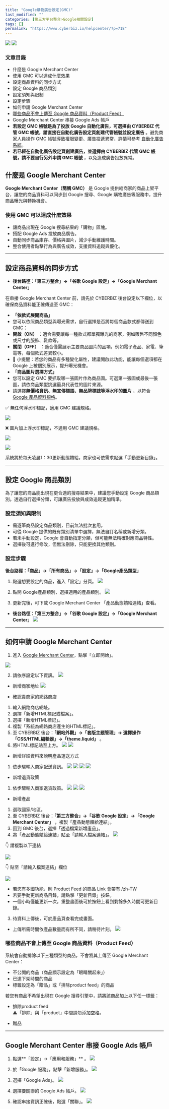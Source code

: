 ```yaml
---
title: "Google購物廣告設定(GMC)"
last_modified: ""
categories: [第三方平台整合>Google相關設定]
tags: []
permalink: "https://www.cyberbiz.io/helpcenter/?p=718"
---
```


![](https://www.cyberbiz.io/helpcenter/wp-content/uploads/一般版3.png)
![](https://www.cyberbiz.io/helpcenter/wp-content/uploads/PLUS版3.png)

### 文章目錄

* 什麼是 Google Merchant Center
* 使用 GMC 可以達成什麼效果
* 設定商品資料的同步方式
* 設定 Google 商品類別
* 設定須知與限制
* 設定步驟
* 如何申請 Google Merchant Center
* [哪些商品不會上傳至 Google 商品資料（Product Feed）](http://d1)
* Google Merchant Center 串接 Google Ads 帳戶
* **若設定 GMC 帳號是為了投放 Google 自動化廣告，可選擇由 CYBERBIZ 代管 GMC 帳號，請直接在自動化廣告設定頁創建代管帳號並設定廣告** 。避免商家人員操作 GMC 帳號導致權限變更、廣告投遞異常，詳情可參考 [自動化廣告系統](https://www.cyberbiz.io/helpcenter/?p=8203)。
* **若已經在自動化廣告設定頁創建廣告，並選擇由 CYBERBIZ 代管 GMC 帳號，請不要自行另外申請 GMC 帳號** ，以免造成廣告投放異常。

## 什麼是 Google Merchant Center

**Google Merchant Center（簡稱 GMC）** 是 Google 提供給商家的商品上架平台，讓您的商品資料可以同步到 Google
搜尋、Google 購物廣告等服務中，提升商品曝光與轉換機會。

### 使用 GMC 可以達成什麼效果

* 讓商品出現在 Google 搜尋結果的「購物」區塊。
* 搭配 Google Ads 投放商品廣告。
* 自動同步商品庫存、價格與圖片，減少手動維護時間。
* 整合使用者點擊行為與廣告成效，支援資料追蹤與優化。

* * *

## 設定商品資料的同步方式

* **後台路徑：「第三方整合」→「谷歌 Google 設定」→「Google Merchant Center」**

在串接 Google Merchant Center 前，請先於 CYBERBIZ 後台設定以下欄位，以確保商品資料能正確傳送至 GMC：

* **「依款式展開商品」**
* 您可以依照商品類型與曝光需求，自行選擇是否將每個商品款式都傳送到 GMC：
* **開啟（ON）** ：適合需要讓每一種款式都單獨曝光的商家，例如販售不同顏色或尺寸的服飾、鞋款等。
* **關閉（OFF）** ：適合僅需展示主要商品圖片的品項，例如電子產品、家電、筆電等，每個款式差異較小。
* 🔎 小提醒：若您的商品有多種變化屬性，建議開啟此功能，能讓每個選項都在 Google 上被個別展示，提升曝光機會。
* **「商品圖片選擇方式」**
* 您可以設定 GMC 要抓取哪一張圖片作為商品圖。可選第一張圖或最後一張圖，請依商品類型挑選最具代表性的圖片來源。
* 請選擇**無價格資訊、無宣傳標語、無品牌標誌等浮水印的圖片** ，以符合 [Google 產品資料規格](https://support.google.com/merchants/answer/6324350)。

✅ 無任何浮水印標記，適用 GMC 建議規格。

![](https://www.cyberbiz.io/support/wp-content/uploads/GOOGLE購物廣告設定GMC03-1.png)

❌ 圖片加上浮水印標記，不適用 GMC 建議規格。

![](https://www.cyberbiz.io/support/wp-content/uploads/GOOGLE購物廣告設定GMC02-1.png)

[![](https://www.cyberbiz.io/support/wp-content/uploads/串接GMC02-1024x490.png)](https://www.cyberbiz.io/support/wp-content/uploads/串接GMC02.png)

系統將於每天凌晨1：30更新動態饋給，商家也可依需求點選「手動更新目錄」。

* * *

## 設定 Google 商品類別

為了讓您的商品能出現在更合適的搜尋結果中，建議您手動設定 Google 商品類別。透過自行選擇分類，可讓廣告投放與成效追蹤更加精準。

### 設定須知與限制

* 需逐筆商品設定商品類別，目前無法批次套用。
* 可從 Google 提供的既有類別清單中選擇，無法自訂名稱或新增分類。
* 若未手動設定，Google 會自動指定分類，但可能無法精確對應商品特性。
* 選擇後可進行修改，但無法刪除，只能更換其他類別。

### 設定步驟

**後台路徑：「商品」→「所有商品」→「設定」→「Google產品類型」**

1. 點選想要設定的商品，進入「設定」分頁。
[![](https://www.cyberbiz.io/support/wp-content/uploads/GOOGLE購物廣告設定GMC22-1024x428.png)](https://www.cyberbiz.io/support/wp-content/uploads/GOOGLE購物廣告設定GMC22.png)

2. 點開 Google產品類別，選擇適用的產品類別。
[![](https://www.cyberbiz.io/support/wp-content/uploads/GOOGLE購物廣告設定GMC23.png)](https://www.cyberbiz.io/support/wp-content/uploads/GOOGLE購物廣告設定GMC23.png)

3. 更新完後，可下載 Google Merchant Center 「產品動態饋給連結」查看。
* **後台路徑：「第三方整合」→「谷歌 Google 設定」→「Google Merchant Center」**
[![](https://www.cyberbiz.io/support/wp-content/uploads/GOOGLE購物廣告設定GMC25-1024x686.png)](https://www.cyberbiz.io/support/wp-content/uploads/GOOGLE購物廣告設定GMC25.png)

* * *

## 如何申請 Google Merchant Center

1. 進入 [Google Merchant Center](https://merchants.google.com/mc/overview?a=687050556)，點擊「立即開始」。

[![](https://www.cyberbiz.io/support/wp-content/uploads/串接GMC01-1024x490.png)](https://www.cyberbiz.io/support/wp-content/uploads/串接GMC01.png)

2. 請依序設定以下資訊。
[![](https://www.cyberbiz.io/support/wp-content/uploads/串接GMC05-1024x504.png)](https://www.cyberbiz.io/support/wp-content/uploads/串接GMC05.png)

* 新增商家地址
[![](https://www.cyberbiz.io/support/wp-content/uploads/串接GMC03-1024x504.png)](https://www.cyberbiz.io/support/wp-content/uploads/串接GMC03.png)

* 確認貴商家的網路商店
1. 輸入網路商店網址。
2. 選擇「新增HTML標記或檔案」。
3. 選擇「新增HTML標記」。
4. 複製「系統為網路商店產生的HTML標記」。
5. 至 CYBERBIZ 後台：**「網站外觀」→「套版主題管理」→ 選擇操作「CSS/HTML編輯器」→「theme.liquid」** 。
6. 將HTML標記貼至</head>上方。
[![](https://www.cyberbiz.io/support/wp-content/uploads/串接GMC06-1-1024x696.png)](https://www.cyberbiz.io/support/wp-content/uploads/串接GMC06-1.png) [![](https://www.cyberbiz.io/support/wp-content/uploads/GOOGLE購物廣告設定GMC09-1-1024x508.png)](https://www.cyberbiz.io/support/wp-content/uploads/GOOGLE購物廣告設定GMC09-1.png)

* 新增詳細資料來說明產品運送方式
1. 依步驟輸入商家配送資訊。
[![](https://www.cyberbiz.io/support/wp-content/uploads/串接GMC07-1024x486.png)](https://www.cyberbiz.io/support/wp-content/uploads/串接GMC07.png) [![](https://www.cyberbiz.io/support/wp-content/uploads/串接GMC08-1024x486.png)](https://www.cyberbiz.io/support/wp-content/uploads/串接GMC08.png) [![](https://www.cyberbiz.io/support/wp-content/uploads/串接GMC09-1-1024x485.png)](https://www.cyberbiz.io/support/wp-content/uploads/串接GMC09-1.png) [![](https://www.cyberbiz.io/support/wp-content/uploads/串接GMC10-1024x486.png)](https://www.cyberbiz.io/support/wp-content/uploads/串接GMC10.png)

* 新增退貨政策
1. 依步驟輸入商家退貨政策。
[![](https://www.cyberbiz.io/support/wp-content/uploads/串接GMC11-1024x504.png)](https://www.cyberbiz.io/support/wp-content/uploads/串接GMC11.png) [![](https://www.cyberbiz.io/support/wp-content/uploads/串接GMC12-1024x504.png)](https://www.cyberbiz.io/support/wp-content/uploads/串接GMC12.png) [![](https://www.cyberbiz.io/support/wp-content/uploads/串接GMC13-1024x504.png)](https://www.cyberbiz.io/support/wp-content/uploads/串接GMC13.png)

* 新增產品
1. 選取國家/地區。
2. 至 CYBERBIZ 後台：**「第三方整合」→「谷歌 Google 設定」→「Google Merchant Center」** ，複製「產品動態饋給連結」。
3. 回到 GMC 後台，選擇「透過檔案新增產品」。
4. 將「產品動態饋給連結」貼至「請輸入檔案連結」。
[![](https://www.cyberbiz.io/support/wp-content/uploads/串接GMC14-1024x504.png)](https://www.cyberbiz.io/support/wp-content/uploads/串接GMC14.png)

👇 請複製以下連結

[![](https://www.cyberbiz.io/support/wp-content/uploads/串接GMC16-1024x490.png)](https://www.cyberbiz.io/support/wp-content/uploads/串接GMC16.png)

👇 貼至「請輸入檔案連結」欄位

[![](https://www.cyberbiz.io/support/wp-content/uploads/串接GMC15-1024x504.png)](https://www.cyberbiz.io/support/wp-content/uploads/串接GMC15.png)

* 若您有多國功能，則 Product Feed 的商品 Link 會帶有 /zh-TW
* 若要手動更新商品目錄，請點擊「更新目錄」按鈕。
* 一個小時僅能更新一次，重整畫面後可於按鈕上看到剩餘多久時間可更新目錄。
3. 待資料上傳後，可於產品頁查看完成畫面。
* 上傳所需時間依產品數量而有所不同，請稍待片刻。
[![](https://www.cyberbiz.io/support/wp-content/uploads/串接GMC17-1024x486.png)](https://www.cyberbiz.io/support/wp-content/uploads/串接GMC17.png)

### 哪些商品不會上傳至 Google 商品資料（Product Feed）

系統會自動排除以下三種類型的商品，不會將其上傳至 Google Merchant Center：

* 不公開的商品（商品顯示設定為「眼睛關起來」）
* 已達下架時間的商品
* 標籤設定為「贈品」或「排除product feed」的商品

若您有商品不希望出現在 Google 搜尋引擎中，請將該商品加上以下任一標籤：

* 排除product feed  
⚠️「排除」與「product」中間請勿添加空格。

* 贈品

* * *

## Google Merchant Center 串接 Google Ads 帳戶

1. 點選**「設定」→「應用和服務」** 。
[![](https://www.cyberbiz.io/support/wp-content/uploads/串接GMC18-1024x486.png)](https://www.cyberbiz.io/support/wp-content/uploads/串接GMC18.png)

2. 於「Google 服務」，點擊「新增服務」。
[![](https://www.cyberbiz.io/support/wp-content/uploads/串接GMC19-1024x486.png)](https://www.cyberbiz.io/support/wp-content/uploads/串接GMC19.png)

3. 選擇「Google Ads」。
[![](https://www.cyberbiz.io/support/wp-content/uploads/串接GMC20-1024x486.png)](https://www.cyberbiz.io/support/wp-content/uploads/串接GMC20.png)

4. 選擇要關聯的 Google Ads 帳戶。
[![](https://www.cyberbiz.io/support/wp-content/uploads/串接GMC21-1024x486.png)](https://www.cyberbiz.io/support/wp-content/uploads/串接GMC21.png)

5. 確認串接資訊正確後，點選「關聯」。
[![](https://www.cyberbiz.io/support/wp-content/uploads/串接GMC22-1024x486.png)](https://www.cyberbiz.io/support/wp-content/uploads/串接GMC22.png)

